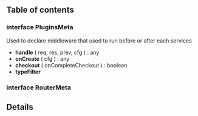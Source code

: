 ## **Table of contents**

### interface **PluginsMeta**

Used to declare middleware that used to run before or after each services

-   **handle** ( req, res, prev, cfg ) : any
-   **onCreate** ( cfg ) : any
-   **checkout** ( onCompleteCheckout ) : boolean
-   **typeFilter**

### interface **RouterMeta**

## **Details**
